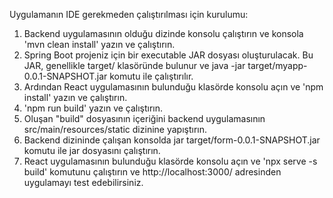 Uygulamanın IDE gerekmeden çalıştırılması için kurulumu:
1. Backend uygulamasının olduğu dizinde konsolu çalıştırın ve konsola 'mvn clean install' yazın ve çalıştırın.
2. Spring Boot projeniz için bir executable JAR dosyası oluşturulacak. Bu JAR, genellikle target/ klasöründe bulunur ve java -jar target/myapp-0.0.1-SNAPSHOT.jar komutu ile çalıştırılır.
3. Ardından React uygulamasının bulunduğu klasörde konsolu açın ve 'npm install' yazın ve çalıştırın.
4. 'npm run build' yazın ve çalıştırın.
5. Oluşan "build" dosyasının içeriğini backend uygulamasının src/main/resources/static dizinine yapıştırın.
6. Backend dizininde çalışan konsolda jar target/form-0.0.1-SNAPSHOT.jar komutu ile jar dosyasını çalıştırın.
7. React uygulamasının bulunduğu klasörde konsolu açın ve 'npx serve -s build' komutunu çalıştırın ve http://localhost:3000/ adresinden uygulamayı test edebilirsiniz.
